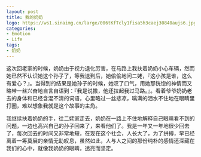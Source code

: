 ```yaml
---
layout: post
title: 我的奶奶
logo: https://ws1.sinaimg.cn/large/006tKfTcly1fisa5h3caej30840aujs6.jpg
categories:
- Emotion
- Life
tags:
- 奶奶
---
```


这次回老家的时候，奶奶由于视力退化厉害，在马路上我扶着奶奶小心车辆，然而她已然不认识她这个孙子了，等我送到后，她偷偷地问二姥，『这小孩是谁，这么有爱心？』。当得到的结果是她孙子的时候，她叹了口气，用她那恍惚的神情而又略带一丝兴奋地自言自语到：『我是说撒，他还拉起我过马路。』。看着爷爷奶奶老去的身体和已经含混不清的词语，心里略过一丝悲凉，噙满的泪水不住地在眼睛里打圈，难以想象我就是这个故事的主角。  

我继续扶着奶奶的手，往二姥家走去，奶奶在一路上不住地解释自己眼睛看不到的问题，一边也高兴自己的孙子回来了，来看他们了。我是一年又一年地很少回去了，每次回去的时间又非常地短，在现在这个社会，人长大了，为了拼搏，早已经离着一筹莫展的亲情无助叹息，虽然如此，人与人之间的那份纯朴的感情还深藏在我们的心中，就像我奶奶的眼睛，透亮而坚定。
